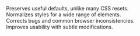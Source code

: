 Preserves useful defaults, unlike many CSS resets.<br>
Normalizes styles for a wide range of elements.<br>
Corrects bugs and common browser inconsistencies.<br>
Improves usability with subtle modifications.